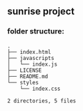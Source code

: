 ## sunrise project
### folder structure:

```
.
├── index.html
├── javascripts
│   └── index.js
├── LICENSE
├── README.md
└── styles
    └── index.css

2 directories, 5 files
```
